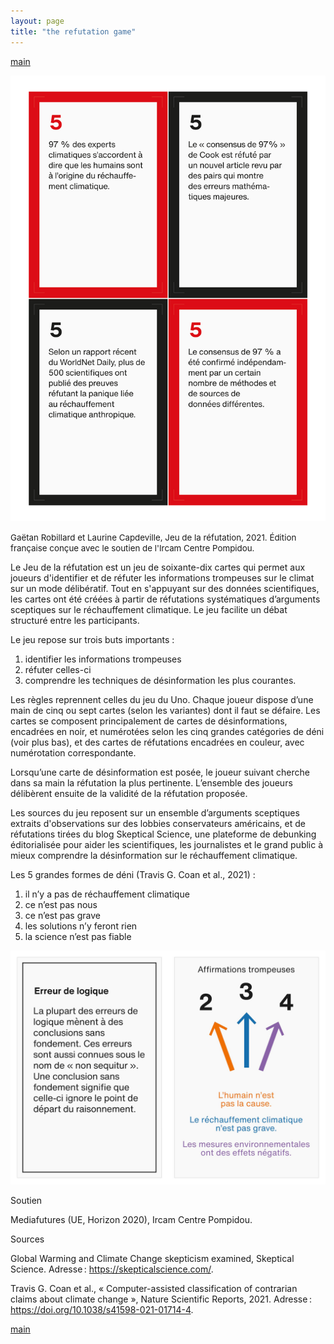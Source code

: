 ```yaml
---
layout: page
title: "the refutation game"
---
```


[main](README.md)

![the refutation game](img/gaetan-robillard-the-refutation-game.png)

<span style="font-size:10pt">Gaëtan Robillard et Laurine Capdeville, Jeu de la réfutation, 2021. Édition française conçue avec le soutien de l'Ircam Centre Pompidou.</span>

Le Jeu de la réfutation est un jeu de soixante-dix cartes qui permet aux joueurs d'identifier et de réfuter les informations trompeuses sur le climat sur un mode délibératif. Tout en s'appuyant sur des données scientifiques, les cartes ont été créées à partir de réfutations systématiques d’arguments sceptiques sur le réchauffement climatique. Le jeu facilite un débat structuré entre les participants.

Le jeu repose sur trois buts importants :

1. identifier les informations trompeuses
2. réfuter celles-ci
3. comprendre les techniques de désinformation les plus courantes.

Les règles reprennent celles du jeu du Uno. Chaque joueur dispose d’une main de cinq ou sept cartes (selon les variantes) dont il faut se défaire. Les cartes se composent principalement de cartes de désinformations, encadrées en noir, et numérotées selon les cinq grandes catégories de déni (voir plus bas), et des cartes de réfutations encadrées en couleur, avec numérotation correspondante.

Lorsqu’une carte de désinformation est posée, le joueur suivant cherche dans sa main la réfutation la plus pertinente. L’ensemble des joueurs délibèrent ensuite de la validité de la réfutation proposée.

Les sources du jeu reposent sur un ensemble d’arguments sceptiques extraits d'observations sur des lobbies conservateurs américains, et de réfutations tirées du blog Skeptical Science, une plateforme de debunking éditorialisée pour aider les scientifiques, les journalistes et le grand public à mieux comprendre la désinformation sur le réchauffement climatique.

Les 5 grandes formes de déni (Travis G. Coan et al., 2021) :

1. il n’y a pas de réchauffement climatique
2. ce n’est pas nous
3. ce n’est pas grave
4. les solutions n’y feront rien
5. la science n’est pas fiable

![the refutation game](img/gaetan-robillard-the-refutation-game-le-jeu-de-la-refutation-1.jpg)

Soutien

Mediafutures (UE, Horizon 2020), Ircam Centre Pompidou.

Sources

Global Warming and Climate Change skepticism examined, Skeptical Science. Adresse : https://skepticalscience.com/.

Travis G. Coan et al., « Computer-assisted classification of contrarian claims about climate change », Nature Scientific Reports, 2021. Adresse : https://doi.org/10.1038/s41598-021-01714-4.

[main](README.md)

